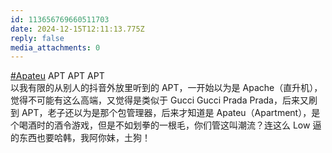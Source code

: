 ```yaml
---
id: 113656769660511703
date: 2024-12-15T12:11:13.775Z
reply: false
media_attachments: 0
---
```


[#Apateu](https://e5n.cc/tags/Apateu) APT APT APT  
以我有限的从别人的抖音外放里听到的 APT，一开始以为是 Apache（直升机），觉得不可能有这么高端，又觉得是类似于 Gucci Gucci Prada Prada，后来又刷到 APT，老子还以为是那个包管理器，后来才知道是 Apateu（Apartment），是个喝酒时的酒令游戏，但是不如划拳的一根毛，你们管这叫潮流？连这么 Low 逼的东西也要哈韩，我阿你妹，土狗！

